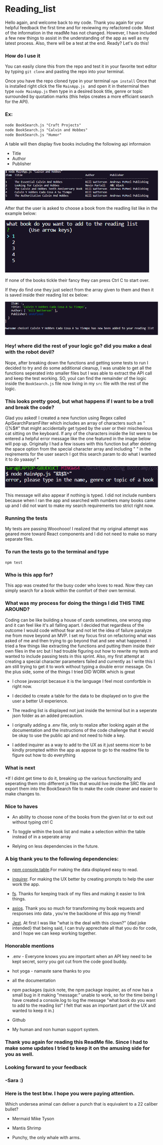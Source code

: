 # Reading_list

Hello again, and welcome back to my code. Thank you again for your helpful feedback the first time and for reviewing my refactored code. Most of the information in the readMe has not changed. However, I have included a few new things to assist in the understanding of the app as well as my latest process. Also, there will be a test at the end. Ready? Let's do this!
 
 
 ### How do I use it

You can easily clone this from the repo and test it in your favorite text editor by typing `git clone` and pasting the repo into your terminal.

Once you have the repo cloned type in your terminal `npm install` Once that is installed right click the file `MainApp.js ` and open it in theterminal then type 
`node MainApp.js` then type in a desired book title, genre or topic surrounded by quotation marks (this helps creates a more efficiant search for the API).
### Ex:
```
node BookSearch.js "Craft Projects"
node BookSearch.js "Calvin and Hobbes"
node BookSearch.js "Humor" 
```
A table will then display five books including the following api informaion

* Title
* Author
* Publisher

 ![CLI Reading list table](./src/readMeImg/readinglist.PNG)

After that the user is asked to choose a book from the readling list like in the example below:



 ![CLI Reading list selector](./src/readMeImg/readlistSelect.png)

If none of the books tickle their fancy they can press Ctrl C to start over.

If they do find one they just select from the array given to them and then it is saved inside their reading list ex below:


 ![CLI Reading list selector](./src/readMeImg/jsonReadList.png)

 ### Hey! where did the rest of your logic go? did you make a deal with the robot devil?

 Nope, after breaking down the functions and getting some tests to run I decided to try and do some additional cleanup, I was unable to get all the functions seperated into smaller files but I was able to extract the API call and keep the test working. SO, youl can find the remainder of the logic inside the `BookSearch.js` file now living in my `src` file with the rest of the logic.


### This looks pretty good, but what happens if I want to be a troll and break the code?
 Glad you asked! I created a new function using Regex called ApiSearchParamFilter which includes an array of characters such as "{[%$#" that might accidentally get typed by the user or their mischevious cat sitting on the keyboard. If any of the characters inside the list were to be entered a helpful error message like the one featured in the image below will pop up. Originally I had a few issues with this function but after deleting the space option from the special character array and including " " in the reqirements for the user search I got this search param to do what I wanted it to do yaaaay!
 *
 
 ![CLI error message pic example](./src/readMeImg/NewError.PNG)

This message will also appear if nothing is typed. I did not include numbers because when I ran the app and searched with numbers many books came up and I did not want to make my search requirements too strict right now. 

### Running the tests
My tests are passing Wooohooo! I realized that my original attempt was geared more toward React components and I did not need to make so many separate files.

### To run the tests go to the terminal and type 
`npm test`


### Who is this app for?

This app was created for the busy coder who loves to read. Now they can simply search for a book within the comfort of their own terminal. 

### What was my process for doing the things I did THIS TIME AROUND?
  Coding can be like building a house of cards sometimes, one wrong step and it can feel like it's all falling apart. I decided that regardless of the outcome I would code without fear and not let the idea of failure paralyze me from move beyond an MVP.
 I set my focus first on refactoring what was asked of me and then trying to go beyond that and see what happened. I tried a few things like extracting the functions and putting them inside their own files in the src but I had trouble figuring out how to rewrite my tests and wanted to include passing tests in this sprint. Also, my first attempt at creating a special character parameters failed and currently as I write this I am still trying to get it to work without typing a double error message. On the plus side, some of the things I tried DID WORK which is great


* I chose javascript becasue it is the language I feel most comfortble in right now. 

* I decided to create a table for the data to be displayed on to give the user a better UI experience.

* The reading list is displayed not just inside the terminal but in a seperate json folder as an added precaution.

* I orignally adding a .env file, only to realize after looking again at the documentation and the instructions of the code challenge that it would be okay to use the public api and not need to hide a key. 

* I added inquirer as a way to add to the UX as it just seems nicer to be kindly prompted within the app as appose to go to the readme file to figure out how to do everything


### What is next

*If I didnt get time to do it, breaking up the various functionality and seperating them into different js files that would live inside the SRC file and export them into the BookSearch file to make the code cleaner and easier to make changes to.

### Nice to haves

* An ability to choose none of the books from the given list or to exit out without typing ctrl C

* To toggle within the book list and make a selection within the table instead of in a seperate array

* Relying on less dependencies in the future.


### A big thank you to the following dependencies:

* [npm console.table](https://www.npmjs.com/package/console.table).For making the data displayed easy to read. 

* [inquirer](https://www.npmjs.com/package/inquirer). For making the UX better by creating prompts to help the user work the app.

* [fs](https://www.npmjs.com/package/file-system). Thanks for keeping track of my files and making it easier to link things.

* [axios](https://www.npmjs.com/package/axios). Thank you so much for transforming my book requests and responses into data , you're the backbone of this app my friend!

* [Jest](https://jestjs.io/). At first I was like "what is the deal with this clown?" {dad joke intended} that being said, I can truly apprechate all that you do for code, and I hope we can keep working together.



### Honorable mentions

* .env - Everyone knows you are important when an API key need to be kept secret, sorry you got cut from the code good buddy.

* hot yoga - namaste sane thanks to you

* all the documentation

* npm packages (quick note, the npm package inquirer, as of now has a small bug in it making "message:" unable to work, so for the time being I have created a console.log to log the message "what book do you want to add to the reading list" I felt that was an important part of the UX and wanted to keep it in.)

* Github

* My human and non human support system.

### Thank you again for reading this ReadMe file. Since I had to make some updates I tried to keep it on the amusing side for you as well. 
### Looking forward to your feedback

### -Sara :)

### Here is the test btw. I hope you were paying attention.

 Which undersea animal can deliver a punch that is equivalent to a 22 caliber bullet? 
 
 * Mermaid Mike Tyson

 * Mantis Shrimp

 * Punchy, the only whale with arms.



